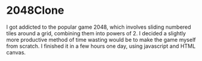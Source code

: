 # 2048Clone

I got addicted to the popular game 2048, which involves sliding numbered tiles around a grid, combining them into powers of 2.
I decided a slightly more productive method of time wasting would be to make the game myself from scratch. I finished it in a few hours one day, using javascript and HTML canvas.
